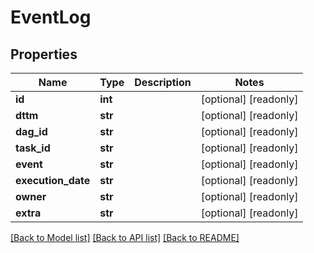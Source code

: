 # EventLog

## Properties
Name | Type | Description | Notes
------------ | ------------- | ------------- | -------------
**id** | **int** |  | [optional] [readonly] 
**dttm** | **str** |  | [optional] [readonly] 
**dag_id** | **str** |  | [optional] [readonly] 
**task_id** | **str** |  | [optional] [readonly] 
**event** | **str** |  | [optional] [readonly] 
**execution_date** | **str** |  | [optional] [readonly] 
**owner** | **str** |  | [optional] [readonly] 
**extra** | **str** |  | [optional] [readonly] 

[[Back to Model list]](../README.md#documentation-for-models) [[Back to API list]](../README.md#documentation-for-api-endpoints) [[Back to README]](../README.md)


